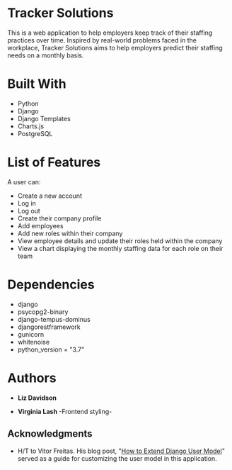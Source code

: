 # Tracker Solutions

This is a web application to help employers keep track of their staffing practices over time. Inspired by real-world problems faced in the workplace, Tracker Solutions aims to help employers predict their staffing needs on a monthly basis. 

# Built With

- Python
- Django
- Django Templates
- Charts.js
- PostgreSQL

# List of Features

A user can:

- Create a new account
- Log in
- Log out
- Create their company profile
- Add employees
- Add new roles within their company
- View employee details and update their roles held within the company
- View a chart displaying the monthly staffing data for each role on their team


# Dependencies

- django
- psycopg2-binary
- django-tempus-dominus
- djangorestframework
- gunicorn
- whitenoise
- python_version = "3.7"

# Authors

- **Liz Davidson**  

- **Virginia Lash** -Frontend styling-

## Acknowledgments

- H/T to Vitor Freitas. His blog post, "[How to Extend Django User Model](https://simpleisbetterthancomplex.com/tutorial/2016/07/22/how-to-extend-django-user-model.html)" served as a guide for customizing the user model in this application.
